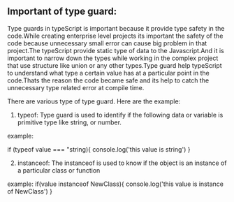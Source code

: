 
## Important of type guard:

Type guards in typeScript is important because it provide type safety in the code.While creating enterprise level projects its important the safety of the code because unnecessary small error can cause big problem in that project.The typeScript provide static type of data to the Javascript.And it is important to narrow down the types while working in the complex project that use structure like union or any other types.Type guard help typeScript to understand what type a certain value has at a particular point in the code.Thats the reason the code became safe and its help to catch the unnecessary type related error at compile time.

There are various type of type guard.
Here are the example:

1. typeof:
Type guard is used to identify if the following data or variable is primitive type  like string, or number.

example:

if (typeof value === "string){
    console.log('this value is string')
}


2. instanceof:
The instanceof is used to know if the object is an instance of a particular class or function

example:
if(value instanceof NewClass){
    console.log('this value is instance of NewClass')
}